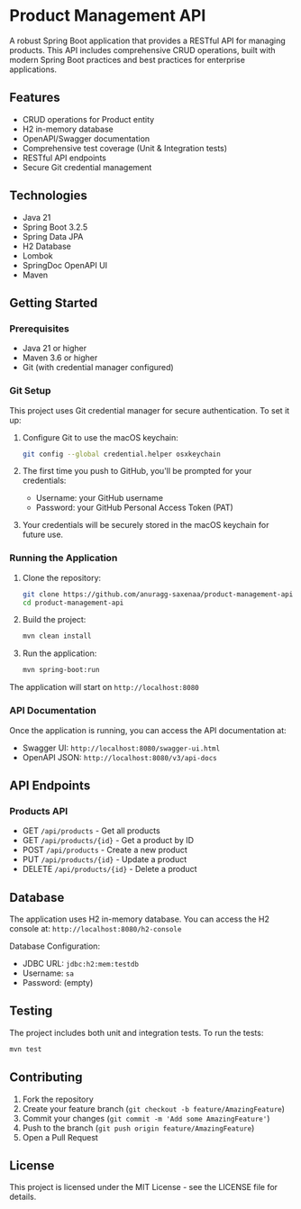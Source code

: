 # Product Management API

A robust Spring Boot application that provides a RESTful API for managing products. This API includes comprehensive CRUD operations, built with modern Spring Boot practices and best practices for enterprise applications.

## Features

- CRUD operations for Product entity
- H2 in-memory database
- OpenAPI/Swagger documentation
- Comprehensive test coverage (Unit & Integration tests)
- RESTful API endpoints
- Secure Git credential management

## Technologies

- Java 21
- Spring Boot 3.2.5
- Spring Data JPA
- H2 Database
- Lombok
- SpringDoc OpenAPI UI
- Maven

## Getting Started

### Prerequisites

- Java 21 or higher
- Maven 3.6 or higher
- Git (with credential manager configured)

### Git Setup

This project uses Git credential manager for secure authentication. To set it up:

1. Configure Git to use the macOS keychain:
   ```bash
   git config --global credential.helper osxkeychain
   ```

2. The first time you push to GitHub, you'll be prompted for your credentials:
   - Username: your GitHub username
   - Password: your GitHub Personal Access Token (PAT)

3. Your credentials will be securely stored in the macOS keychain for future use.

### Running the Application

1. Clone the repository:
   ```bash
   git clone https://github.com/anuragg-saxenaa/product-management-api.git
   cd product-management-api
   ```

2. Build the project:
   ```bash
   mvn clean install
   ```

3. Run the application:
   ```bash
   mvn spring-boot:run
   ```

The application will start on `http://localhost:8080`

### API Documentation

Once the application is running, you can access the API documentation at:
- Swagger UI: `http://localhost:8080/swagger-ui.html`
- OpenAPI JSON: `http://localhost:8080/v3/api-docs`

## API Endpoints

### Products API

- GET `/api/products` - Get all products
- GET `/api/products/{id}` - Get a product by ID
- POST `/api/products` - Create a new product
- PUT `/api/products/{id}` - Update a product
- DELETE `/api/products/{id}` - Delete a product

## Database

The application uses H2 in-memory database. You can access the H2 console at:
`http://localhost:8080/h2-console`

Database Configuration:
- JDBC URL: `jdbc:h2:mem:testdb`
- Username: `sa`
- Password: (empty)

## Testing

The project includes both unit and integration tests. To run the tests:

```bash
mvn test
```

## Contributing

1. Fork the repository
2. Create your feature branch (`git checkout -b feature/AmazingFeature`)
3. Commit your changes (`git commit -m 'Add some AmazingFeature'`)
4. Push to the branch (`git push origin feature/AmazingFeature`)
5. Open a Pull Request

## License

This project is licensed under the MIT License - see the LICENSE file for details. 